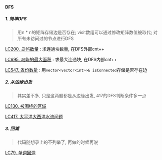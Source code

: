 #### DFS

##### 1. 简单DFS
> 用n * n的矩阵存储边是否存在; visit数组可以通过修改矩阵数值被取代; 对所有未访问过的节点进行DFS

[LC200. 岛屿数量](https://github.com/MyLeetCodeRecord/cpp-leetcode/blob/master/200.%E5%B2%9B%E5%B1%BF%E6%95%B0%E9%87%8F.cpp) : 求连通块数量, 在DFS外部cnt++

[LC695. 岛屿的最大面积](https://github.com/MyLeetCodeRecord/cpp-leetcode/blob/master/695.%E5%B2%9B%E5%B1%BF%E7%9A%84%E6%9C%80%E5%A4%A7%E9%9D%A2%E7%A7%AF.cpp) : 求最大连通块, 在DFS内部cnt++

[LC547. 省份数量](https://github.com/MyLeetCodeRecord/cpp-leetcode/blob/master/547.%E7%9C%81%E4%BB%BD%E6%95%B0%E9%87%8F.cpp) : 用`vector<vector<int>>& isConnected`存储是否存在边

##### 2. 从边缘出发
> 其实差不多, 只是这两题都是从边缘出发, 417的DFS判断条件多一点

[LC130. 被围绕的区域](https://github.com/MyLeetCodeRecord/cpp-leetcode/blob/master/markdown/LC130.%20%E8%A2%AB%E5%9B%B4%E7%BB%95%E7%9A%84%E5%8C%BA%E5%9F%9F.md)

[LC417. 太平洋大西洋水流问题](https://github.com/MyLeetCodeRecord/cpp-leetcode/blob/master/markdown/LC417.%20%E5%A4%AA%E5%B9%B3%E6%B4%8B%E5%A4%A7%E8%A5%BF%E6%B4%8B%E6%B0%B4%E6%B5%81%E9%97%AE%E9%A2%98.md)


##### 3. 回溯
> 代码随想录上的不列举了, 再做的时候再说

[LC79. 单词回溯]()